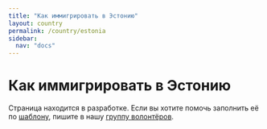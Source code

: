 ```yaml
---
title: "Как иммигрировать в Эстонию"
layout: country
permalink: /country/estonia
sidebar:
  nav: "docs"
---
```


# Как иммигрировать в Эстонию

Страница находится в разработке. Если вы хотите помочь заполнить её по [шаблону](/template), пишите в нашу [группу волонтёров](https://t.me/+FHi3FnJaoWJkMDAx).

